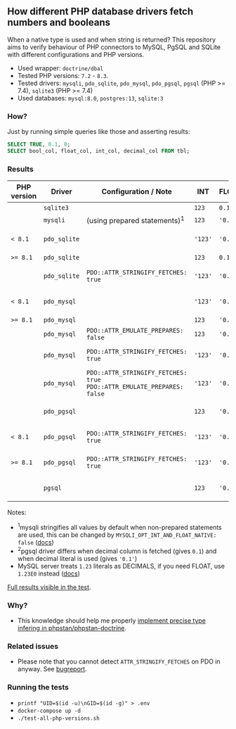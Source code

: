 ## How different PHP database drivers fetch numbers and booleans

When a native type is used and when string is returned? This repository aims to verify behaviour of PHP connectors to MySQL, PgSQL and SQLite with different configurations and PHP versions.

- Used wrapper: `doctrine/dbal`
- Tested PHP versions: `7.2` - `8.3`.
- Tested drivers: `mysqli`, `pdo_sqlite`, `pdo_mysql`, `pdo_pgsql`, `pgsql` (PHP >= 7.4), `sqlite3` (PHP >= 7.4)
- Used databases: `mysql:8.0`, `postgres:13`, `sqlite:3`

### How?
Just by running simple queries like those and asserting results:

```sql
SELECT TRUE, 0.1, 0;
SELECT bool_col, float_col, int_col, decimal_col FROM tbl;
```


### Results

| PHP version | Driver       | Configuration / Note                                                          | INT     | FLOAT   | DECIMAL            | BOOL              |
|-------------|--------------|-------------------------------------------------------------------------------|---------|---------|--------------------|-------------------|
|             | `sqlite3`    |                                                                               | `123`   | `0.1`   | `0.1`              | `1` or `0`        |
|             | `mysqli`     | (using prepared statements)<sup>1</sup>                                       | `123`   | `'0.1'` | `0.1`              | `1` or `0`        |
| `< 8.1`     | `pdo_sqlite` |                                                                               | `'123'` | `'0.1'` | `'0.1'`            | `'1'` or `'0'`    |
| `>= 8.1`    | `pdo_sqlite` |                                                                               | `123`   | `0.1`   | `0.1`              | `1` or `0`        |
|             | `pdo_sqlite` | `PDO::ATTR_STRINGIFY_FETCHES: true`                                           | `'123'` | `'0.1'` | `'0.1'`            | `'1'` or `'0'`    |
| `< 8.1`     | `pdo_mysql`  |                                                                               | `'123'` | `'0.1'` | `'0.1'`            | `'1'` or `'0'`    |
| `>= 8.1`    | `pdo_mysql`  |                                                                               | `123`   | `'0.1'` | `0.1`              | `1` or `0`        |
|             | `pdo_mysql`  | `PDO::ATTR_EMULATE_PREPARES: false`                                           | `123`   | `'0.1'` | `0.1`              | `1` or `0`        |
|             | `pdo_mysql`  | `PDO::ATTR_STRINGIFY_FETCHES: true`                                           | `'123'` | `'0.1'` | `'0.1'`            | `'1'` or `'0'`    |
|             | `pdo_mysql`  | `PDO::ATTR_STRINGIFY_FETCHES: true` <br/> `PDO::ATTR_EMULATE_PREPARES: false` | `'123'` | `'0.1'` | `'0.1'`            | `'1'` or `'0'`    |
|             | `pdo_pgsql`  |                                                                               | `123`   | `'0.1'` | `'0.1'`            | `true` or `false` |
| `< 8.1`     | `pdo_pgsql`  | `PDO::ATTR_STRINGIFY_FETCHES: true`                                           | `'123'` | `'0.1'` | `'0.1'`            | `true` or `false` |
| `>= 8.1`    | `pdo_pgsql`  | `PDO::ATTR_STRINGIFY_FETCHES: true`                                           | `'123'` | `'0.1'` | `'0.1'`            | `'1'` or `'0'`    |
|             | `pgsql`      |                                                                               | `123`   | `'0.1'` | `0.1` <sup>2</sup> | `true` or `false` |

Notes:
- <sup>1</sup>mysqli stringifies all values by default when non-prepared statements are used, this can be changed by `MYSQLI_OPT_INT_AND_FLOAT_NATIVE: false` ([docs](https://www.php.net/manual/en/mysqli.quickstart.prepared-statements.php#example-4303))
- <sup>2</sup>pgsql driver differs when decimal column is fetched (gives `0.1`) and when decimal literal is used (gives `'0.1'`)
- MySQL server treats `1.23` literals as DECIMALS, if you need FLOAT, use `1.23E0` instead ([docs](https://dev.mysql.com/doc/refman/8.0/en/number-literals.html))

[Full results visible in the test](tests/PhpDatabaseDriverTest.php).

### Why?
- This knowledge should help me properly [implement precise type infering in phpstan/phpstan-doctrine](https://github.com/phpstan/phpstan-doctrine/pull/506).

### Related issues
- Please note that you cannot detect `ATTR_STRINGIFY_FETCHES` on PDO in anyway. See [bugreport](https://github.com/php/php-src/issues/12969).

### Running the tests
- `printf "UID=$(id -u)\nGID=$(id -g)" > .env`
- `docker-compose up -d`
- `./test-all-php-versions.sh`

